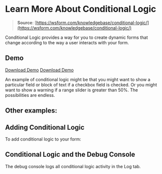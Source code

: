 # Learn More About Conditional Logic

> **Source**: [https://wsform.com/knowledgebase/conditional-logic/](https://wsform.com/knowledgebase/conditional-logic/)


Conditional Logic provides a way for you to create dynamic forms that change according to the way a user interacts with your form.

## Demo

[Download Demo](https://wsform.com/plugin-support/form-download.php?id=13608)
[Download Demo](https://wsform.com/plugin-support/form-download.php?id=13610)

An example of conditional logic might be that you might want to show a particular field or block of text if a checkbox field is checked. Or you might want to show a warning if a range slider is greater than 50%. The possibilities are endless.

## Other examples:

## Adding Conditional Logic

To add conditional logic to your form:

## Conditional Logic and the Debug Console

The debug console logs all conditional logic activity in the Log tab.
